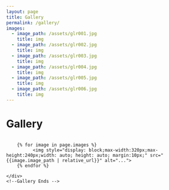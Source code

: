 ```yaml
---
layout: page
title: Gallery
permalink: /gallery/
images:
  - image_path: /assets/glr001.jpg
    title: img
  - image_path: /assets/glr002.jpg
    title: img
  - image_path: /assets/glr003.jpg
    title: img
  - image_path: /assets/glr004.jpg
    title: img
  - image_path: /assets/glr005.jpg
    title: img
  - image_path: /assets/glr006.jpg
    title: img
---
```


<body>
<!-- Gallery Begins -->
    <h1> Gallery </h1>
    <div class="container" style="display: flex; flex-wrap: wrap; justify-content: center">

        {% for image in page.images %}
              <img style="display: block;max-width:320px;max-height:240px;width: auto; height: auto; margin:10px;" src=" {{image.image_path | relative_url}}" alt="...">
        {% endfor %}

    </div>
    <!--Gallery Ends -->
</body>
